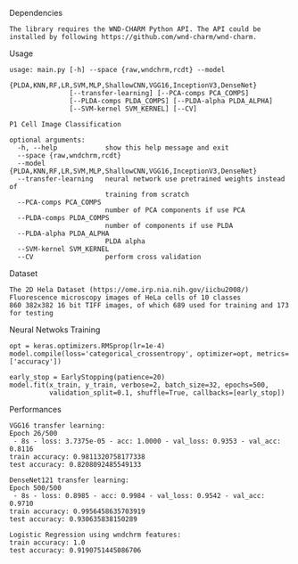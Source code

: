 Dependencies
    
    The library requires the WND-CHARM Python API. The API could be installed by following https://github.com/wnd-charm/wnd-charm.

Usage

    usage: main.py [-h] --space {raw,wndchrm,rcdt} --model
                   {PLDA,KNN,RF,LR,SVM,MLP,ShallowCNN,VGG16,InceptionV3,DenseNet}
                   [--transfer-learning] [--PCA-comps PCA_COMPS]
                   [--PLDA-comps PLDA_COMPS] [--PLDA-alpha PLDA_ALPHA]
                   [--SVM-kernel SVM_KERNEL] [--CV]
    
    P1 Cell Image Classification
    
    optional arguments:
      -h, --help            show this help message and exit
      --space {raw,wndchrm,rcdt}
      --model {PLDA,KNN,RF,LR,SVM,MLP,ShallowCNN,VGG16,InceptionV3,DenseNet}
      --transfer-learning   neural network use pretrained weights instead of
                            training from scratch
      --PCA-comps PCA_COMPS
                            number of PCA components if use PCA
      --PLDA-comps PLDA_COMPS
                            number of components if use PLDA
      --PLDA-alpha PLDA_ALPHA
                            PLDA alpha
      --SVM-kernel SVM_KERNEL
      --CV                  perform cross validation

Dataset

    The 2D Hela Dataset (https://ome.irp.nia.nih.gov/iicbu2008/)
    Fluorescence microscopy images of HeLa cells of 10 classes
    860 382x382 16 bit TIFF images, of which 689 used for training and 173 for testing
    
Neural Netwoks Training

    opt = keras.optimizers.RMSprop(lr=1e-4)
    model.compile(loss='categorical_crossentropy', optimizer=opt, metrics=['accuracy'])

    early_stop = EarlyStopping(patience=20)
    model.fit(x_train, y_train, verbose=2, batch_size=32, epochs=500,
              validation_split=0.1, shuffle=True, callbacks=[early_stop])
Performances

    VGG16 transfer learning:
    Epoch 26/500
     - 8s - loss: 3.7375e-05 - acc: 1.0000 - val_loss: 0.9353 - val_acc: 0.8116
    train accuracy: 0.9811320758177338
    test accuracy: 0.8208092485549133

    DenseNet121 transfer learning:
    Epoch 500/500
     - 8s - loss: 0.8985 - acc: 0.9984 - val_loss: 0.9542 - val_acc: 0.9710
    train accuracy: 0.9956458635703919
    test accuracy: 0.930635838150289

    Logistic Regression using wndchrm features:
    train accuracy: 1.0
    test accuracy: 0.9190751445086706
        

        
        
